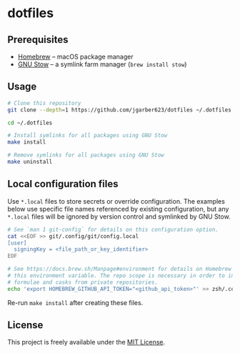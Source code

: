 # dotfiles

## Prerequisites

- [Homebrew](https://brew.sh) – macOS package manager
- [GNU Stow](https://www.gnu.org/software/stow/) – a symlink farm manager (`brew install stow`)

## Usage

```sh
# Clone this repository
git clone --depth=1 https://github.com/jgarber623/dotfiles ~/.dotfiles

cd ~/.dotfiles

# Install symlinks for all packages using GNU Stow
make install

# Remove symlinks for all packages using GNU Stow
make uninstall
```

## Local configuration files

Use `*.local` files to store secrets or override configuration. The examples below use specific file names referenced by existing configuration, but any `*.local` files will be ignored by version control and symlinked by GNU Stow.

```sh
# See `man 1 git-config` for details on this configuration option.
cat <<EOF >> git/.config/git/config.local
[user]
  signingKey = <file_path_or_key_identifier>
EOF

# See https://docs.brew.sh/Manpage#environment for details on Homebrew's use of
# this environment variable. The repo scope is necessary in order to install
# formulae and casks from private repositories.
echo 'export HOMEBREW_GITHUB_API_TOKEN="<github_api_token>"' >> zsh/.config/zsh/.zshrc.local
```

Re-run `make install` after creating these files.

## License

This project is freely available under the [MIT License](https://opensource.org/licenses/MIT).
